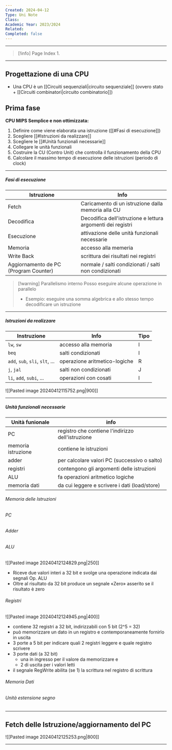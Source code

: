 ```yaml
---
Created: 2024-04-12
Type: Uni Note
Class: 
Academic Year: 2023/2024
Related: 
Completed: false
---
```

---

>[!info] Page Index
>1. 

---
## Progettazione di una CPU

-  Una CPU è un [[Circuiti sequenziali|circuito sequenziale]] (ovvero stato + [[Circuiti combinatori|circuito combinatorio]])


## Prima fase
**CPU MIPS Semplice e non ottimizzata:**
1. Definire come viene elaborata una istruzione ([[#Fasi di esecuzione]])
2. Scegliere [[#Istruzioni da realizzare]]
3. Scegliere le [[#Unità funzionali necessarie]]
4. Collegare le unità funzionali
5. Costruire la CU (Contro Unit) che controlla il funzionamento della CPU
6. Calcolare il massimo tempo di esecuzione delle istruzioni (periodo di clock)

---
##### Fasi di esecuzione 
| Istruzione                            | Info                                                        |
| ------------------------------------- | ----------------------------------------------------------- |
| Fetch                                 | Caricamento di un istruzione dalla memoria alla CU          |
| Decodifica                            | Decodifica dell'istruzione e lettura argomenti dei registri |
| Esecuzione                            | attivazione delle unità funzionali necessarie               |
| Memoria                               | accesso alla memeria                                        |
| Write Back                            | scrittura dei risultati nei registri                        |
| Aggiornamento de PC (Program Counter) | normale / salti condizionati / salti non condizionati       |
 
>[!warning] Parallelismo interno
>Posso eseguire alcune operazione in parallelo
>- Esempio: eseguire una somma algebrica e allo stesso tempo decodificare un istruzione

---
##### Istruzioni da realizzare


| Instruzione                     | Info                          | Tipo |
| ------------------------------- | ----------------------------- | ---- |
| `lw`, `sw`                      | accesso alla memoria          | I    |
| `beq`                           | salti condizionati            | I    |
| `add`, `sub`, `sli`, `slt`, ... | operazione aritmetico-logiche | R    |
| `j`, `jal`                      | salti non condizionati        | J    |
| `li`, `add`, `subi`, ...        | operazioni con cosati         | I    |

![[Pasted image 20240412115752.png|900]]

---
##### Unità funzionali necessarie

| Unità funionale    | info                                              |
| ------------------ | ------------------------------------------------- |
| PC                 | registro che contiene l'indirizzo dell'istruzione |
| memoria istruzione | contiene le istruzioni                            |
| adder              | per calcolare valori PC (successivo o salto)      |
| registri           | contengono gli argomenti delle istruzioni         |
| ALU                | fa operazioni aritmetico logiche                  |
| memoria dati       | da cui leggere e scrivere i dati (load/store)     |
###### Memoria delle Istruzioni


###### PC


###### Adder


###### ALU

![[Pasted image 20240412124829.png|250]]

- Riceve due valori interi a 32 bit e svolge una operazione indicata dai segnali Op. ALU
- Oltre al risultato da 32 bit produce un segnale «Zero» asserito se il risultato è zero

###### Registri

![[Pasted image 20240412124945.png|400]]

- contiene 32 registri a 32 bit, indirizzabili con 5 bit (2^5 = 32)
- può memorizzare un dato in un registro e contemporaneamente fornirlo in uscita
- 3 porte a 5 bit per indicare quali 2 registri leggere e quale registro scrivere
- 3 porte dati (a 32 bit)
	- una in ingresso per il valore da memorizzare e
	- 2 di uscita per i valori letti
- il segnale RegWrite abilita (se 1) la scrittura nel registro di scrittura

###### Memoria Dati 

###### Unità estensione segno

---
## Fetch delle Istruzione/aggiornamento del PC

![[Pasted image 20240412125253.png|800]]

---

